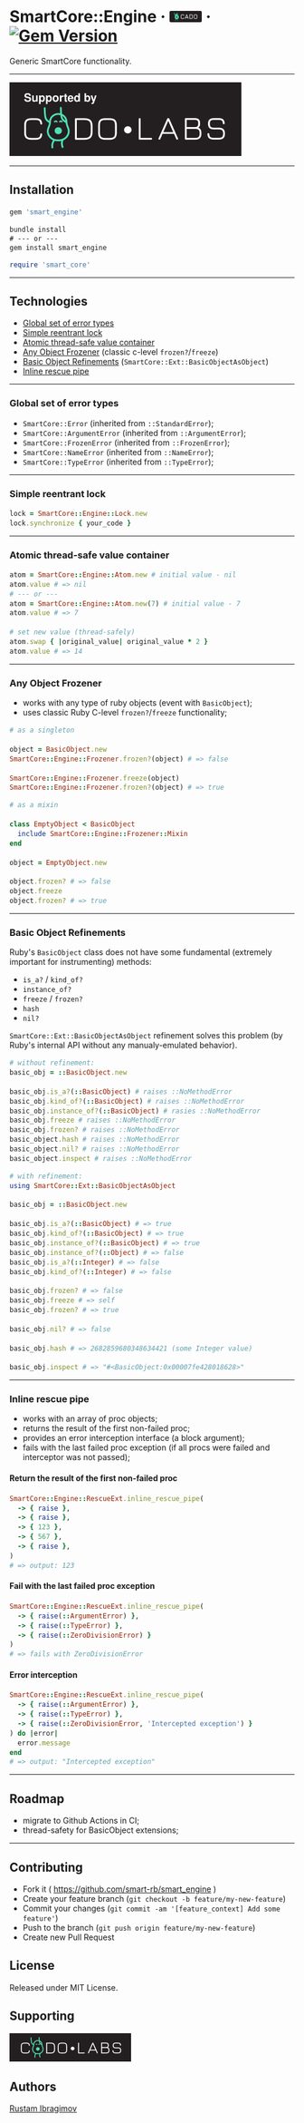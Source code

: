 # SmartCore::Engine &middot; <a target="_blank" href="https://github.com/Cado-Labs"><img src="https://github.com/Cado-Labs/cado-labs-logos/raw/main/cado_labs_badge.svg" alt="Supported by Cado Labs" style="max-width: 100%; height: 20px"></a> &middot; [![Gem Version](https://badge.fury.io/rb/smart_engine.svg)](https://badge.fury.io/rb/smart_engine)

Generic SmartCore functionality.

---

<p>
  <a href="https://github.com/Cado-Labs">
    <img src="https://github.com/Cado-Labs/cado-labs-logos/blob/main/cado_labs_supporting.svg" alt="Supported by Cado Labs" />
  </a>
</p>

---

## Installation

```ruby
gem 'smart_engine'
```

```shell
bundle install
# --- or ---
gem install smart_engine
```

```ruby
require 'smart_core'
```

---

## Technologies

- [Global set of error types](#global-set-of-error-types)
- [Simple reentrant lock](#simple-reentrant-lock)
- [Atomic thread-safe value container](#atomic-thread-safe-value-container)
- [Any Object Frozener](#any-object-frozener) (classic c-level `frozen?`/`freeze`)
- [Basic Object Refinements](#basic-object-refinements) (`SmartCore::Ext::BasicObjectAsObject`)
- [Inline rescue pipe](#inline-rescue-pipe)

---

### Global set of error types

- `SmartCore::Error` (inherited from `::StandardError`);
- `SmartCore::ArgumentError` (inherited from `::ArgumentError`);
- `SmartCore::FrozenError` (inherited from `::FrozenError`);
- `SmartCore::NameError` (inherited from `::NameError`);
- `SmartCore::TypeError` (inherited from `::TypeError`);

---

### Simple reentrant lock

```ruby
lock = SmartCore::Engine::Lock.new
lock.synchronize { your_code }
```

---

### Atomic thread-safe value container

```ruby
atom = SmartCore::Engine::Atom.new # initial value - nil
atom.value # => nil
# --- or ---
atom = SmartCore::Engine::Atom.new(7) # initial value - 7
atom.value # => 7

# set new value (thread-safely)
atom.swap { |original_value| original_value * 2 }
atom.value # => 14
```

---

### Any Object Frozener

- works with any type of ruby objects (event with `BasicObject`);
- uses classic Ruby C-level `frozen?`/`freeze` functionality;

```ruby
# as a singleton

object = BasicObject.new
SmartCore::Engine::Frozener.frozen?(object) # => false

SmartCore::Engine::Frozener.freeze(object)
SmartCore::Engine::Frozener.frozen?(object) # => true
```

```ruby
# as a mixin

class EmptyObject < BasicObject
  include SmartCore::Engine::Frozener::Mixin
end

object = EmptyObject.new

object.frozen? # => false
object.freeze
object.frozen? # => true
```

---

### Basic Object Refinements

Ruby's `BasicObject` class does not have some fundamental (extremely important for instrumenting) methods:

- `is_a?` / `kind_of?`
- `instance_of?`
- `freeze` / `frozen?`
- `hash`
- `nil?`

`SmartCore::Ext::BasicObjectAsObject` refinement solves this problem (by Ruby's internal API without any manualy-emulated behavior).

```ruby
# without refinement:
basic_obj = ::BasicObject.new

basic_obj.is_a?(::BasicObject) # raises ::NoMethodError
basic_obj.kind_of?(::BasicObject) # raises ::NoMethodError
basic_obj.instance_of?(::BasicObject) # rasies ::NoMethodError
basic_obj.freeze # raises ::NoMethodError
basic_obj.frozen? # raises ::NoMethodError
basic_object.hash # raises ::NoMethodError
basic_object.nil? # raises ::NoMethodError
basic_object.inspect # raises ::NoMethodError
```

```ruby
# with refinement:
using SmartCore::Ext::BasicObjectAsObject

basic_obj = ::BasicObject.new

basic_obj.is_a?(::BasicObject) # => true
basic_obj.kind_of?(::BasicObject) # => true
basic_obj.instance_of?(::BasicObject) # => true
basic_obj.instance_of?(::Object) # => false
basic_obj.is_a?(::Integer) # => false
basic_obj.kind_of?(::Integer) # => false

basic_obj.frozen? # => false
basic_obj.freeze # => self
basic_obj.frozen? # => true

basic_obj.nil? # => false

basic_obj.hash # => 2682859680348634421 (some Integer value)

basic_obj.inspect # => "#<BasicObject:0x00007fe428018628>"
```

---

### Inline rescue pipe

- works with an array of proc objects;
- returns the result of the first non-failed proc;
- provides an error interception interface (a block argument);
- fails with the last failed proc exception (if all procs were failed and interceptor was not passed);

#### Return the result of the first non-failed proc

```ruby
SmartCore::Engine::RescueExt.inline_rescue_pipe(
  -> { raise },
  -> { raise },
  -> { 123 },
  -> { 567 },
  -> { raise },
)
# => output: 123
```

#### Fail with the last failed proc exception

```ruby
SmartCore::Engine::RescueExt.inline_rescue_pipe(
  -> { raise(::ArgumentError) },
  -> { raise(::TypeError) },
  -> { raise(::ZeroDivisionError) }
)
# => fails with ZeroDivisionError
```

#### Error interception

```ruby
SmartCore::Engine::RescueExt.inline_rescue_pipe(
  -> { raise(::ArgumentError) },
  -> { raise(::TypeError) },
  -> { raise(::ZeroDivisionError, 'Intercepted exception') }
) do |error|
  error.message
end
# => output: "Intercepted exception"
```

---

## Roadmap

- migrate to Github Actions in CI;
- thread-safety for BasicObject extensions;

---

## Contributing

- Fork it ( https://github.com/smart-rb/smart_engine )
- Create your feature branch (`git checkout -b feature/my-new-feature`)
- Commit your changes (`git commit -am '[feature_context] Add some feature'`)
- Push to the branch (`git push origin feature/my-new-feature`)
- Create new Pull Request

## License

Released under MIT License.

## Supporting

<a href="https://github.com/Cado-Labs">
  <img src="https://github.com/Cado-Labs/cado-labs-logos/blob/main/cado_labs_logo.png" alt="Supported by Cado Labs" />
</a>

## Authors

[Rustam Ibragimov](https://github.com/0exp)
